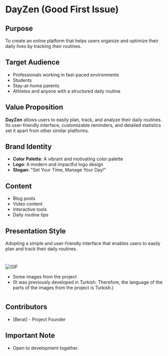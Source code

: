 # DayZen (Good First Issue)

## Purpose
To create an online platform that helps users organize and optimize their daily lives by tracking their routines.

## Target Audience
- Professionals working in fast-paced environments
- Students
- Stay-at-home parents
- Athletes and anyone with a structured daily routine

## Value Proposition
**DayZen** allows users to easily plan, track, and analyze their daily routines. Its user-friendly interface, customizable reminders, and detailed statistics set it apart from other similar platforms.

## Brand Identity
- **Color Palette**: A vibrant and motivating color palette
- **Logo**: A modern and impactful logo design
- **Slogan**: "Set Your Time, Manage Your Day!"

## Content
- Blog posts
- Video content
- Interactive tools
- Daily routine tips

## Presentation Style
Adopting a simple and user-friendly interface that enables users to easily plan and track their daily routines.
#
![GIF](https://i.giphy.com/media/v1.Y2lkPTc5MGI3NjExY2o2ZXl2aTM2cmJ3dTB3bXdyaG9nd2RubnJ1ZXR0a3VhcWh0Z3VpYyZlcD12MV9pbnRlcm5hbF9naWZfYnlfaWQmY3Q9Zw/NzCHIWL59H0OMELXAA/giphy.gif)
- Some images from the project
- (It was previously developed in Turkish. Therefore, the language of the parts of the images from the project is Turkish.)
#
## Contributors
- [Berat] - Project Founder

## **Important Note**
- Open to development together. 
